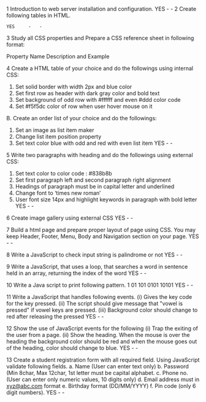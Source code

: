 1 	Introduction to web server installation and configuration. 	YES 	- 	- 
2 	Create following tables in HTML. 
 
  
 
 
  	YES 	- 	- 
3 	Study all CSS properties and Prepare a CSS reference sheet in following format:  
 
Property Name 	Description and Example 
 
 	 	 	 

4 	Create a HTML table of your choice and do the followings using internal CSS: 
1.	Set solid border with width 2px and blue color 
2.	Set first row as header with dark gray color and bold text 
3.	Set background of odd row with #ffffff and even #ddd color code 
4.	Set #f5f5dc color of row when user hover mouse on it 
 
B. Create an order list of your choice and do the followings: 
1.	Set an image as list item maker 
2.	Change list item position property 
3.	Set text color blue with odd and red with even list item 	YES 	- 	- 

5 	Write two paragraphs with heading and do the followings using external CSS: 
1.	Set text color to color code : #838b8b 
2.	Set first paragraph left and second paragraph right alignment 
3.	Headings of paragraph must be in capital letter and underlined 
4.	Change font to ‘times new roman’ 
5.	User font size 14px and highlight keywords in paragraph with bold letter 	YES 	- 	- 

6 	Create image gallery using external CSS 	YES 	- 	- 

7 	Build a html page and prepare proper layout of page using CSS. You may keep Header, Footer, Menu, Body and Navigation section on your page. 	YES 	- 	- 

8 	Write a JavaScript to check input string is palindrome or not 	YES 	- 	- 

9 	Write a JavaScript, that uses a loop, that searches a word in sentence held in an array, returning the index of the word 	YES 	- 	- 

10 	Write a Java script to print following pattern. 
1 
01 
101 
0101 
10101 	YES 	- 	- 
 
11 	Write a JavaScript that handles following events. 
(i)	Gives the key code for the key pressed. 
(ii)	The script should give message that "vowel is pressed" if vowel keys are pressed. 
(iii)	Background color should change to red after releasing the pressed 	YES 	- 	- 

12 	Show the use of JavaScript events for the following 
(i)	Trap the exiting of the user from a page. 
(ii)	Show the heading. When the mouse is over the heading the background color should be red and when the mouse goes out of the heading, color should change to blue. 	YES 	- 	- 

13 	Create a student registration form with all required field. Using JavaScript validate following fields. 
a.	Name (User can enter text only) 
b.	Password (Min 8char, Max 12char, 1st letter must be capital alphabet. 
c.	Phone no.(User can enter only numeric values, 10 digits only) 
d.	Email address must in xyz@abc.com format 
e.	Birthday format (DD/MM/YYYY) 
f.	Pin code (only 6 digit numbers). 	YES 	- 	- 
